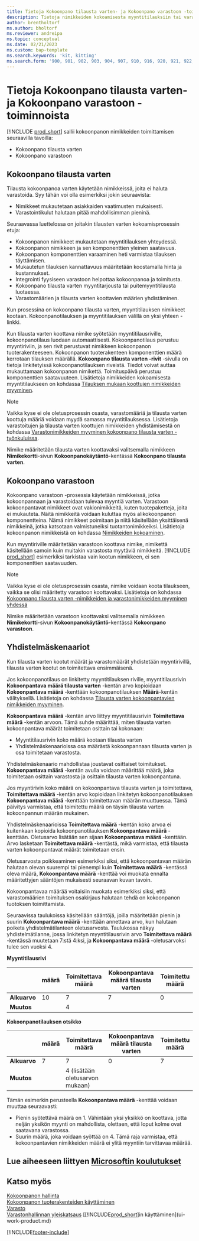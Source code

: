 ```yaml
---
title: Tietoja Kokoonpano tilausta varten- ja Kokoonpano varastoon -toiminnoista
description: Tietoja nimikkeiden kokoamisesta myyntitilauksiin tai varastoitavaksi tulevaa myyntiä varten.
author: brentholtorf
ms.author: bholtorf
ms.reviewer: andreipa
ms.topic: conceptual
ms.date: 02/21/2023
ms.custom: bap-template
ms.search.keywords: 'kit, kitting'
ms.search.form: '900, 901, 902, 903, 904, 907, 910, 916, 920, 921, 922, 923, 940, 941, 942, 930, 931, 932, 914, 915, 905'
---
```

# Tietoja Kokoonpano tilausta varten- ja Kokoonpano varastoon -toiminnoista

[!INCLUDE [prod_short](includes/prod_short.md)] sallii kokoonpanon nimikkeiden toimittamisen seuraavilla tavoilla:

* Kokoonpano tilausta varten  
* Kokoonpano varastoon  

## Kokoonpano tilausta varten

Tilausta kokoonpanoa varten käytetään nimikkeissä, joita ei haluta varastoida. Syy tähän voi olla esimerkiksi jokin seuraavista:

* Nimikkeet mukautetaan asiakkaiden vaatimusten mukaisesti.
* Varastointikulut halutaan pitää mahdollisimman pieninä.

Seuraavassa luettelossa on joitakin tilausten varten kokoamisprosessin etuja:  

* Kokoonpanon nimikkeet mukautetaan myyntitilauksen yhteydessä.  
* Kokoonpanon nimikkeen ja sen komponenttien yleinen saatavuus.  
* Kokoonpanon komponenttien varaaminen heti varmistaa tilauksen täyttämisen.  
* Mukautetun tilauksen kannattavuus määritetään koostamalla hinta ja kustannukset.  
* Integrointi fyysiseen varastoon helpottaa kokoonpanoa ja toimitusta.  
* Kokoonpano tilausta varten myyntitarjousta tai puitemyyntitilausta luotaessa.  
* Varastomäärien ja tilausta varten koottavien määrien yhdistäminen.  

Kun prosessina on kokoonpano tilausta varten, myyntitilauksen nimikkeet kootaan. Kokoonpanotilauksen ja myyntitilauksen välillä on yksi yhteen -linkki.  

Kun tilausta varten koottava nimike syötetään myyntitilausriville, kokoonpanotilaus luodaan automaattisesti. Kokoonpanotilaus perustuu myyntiriviin, ja sen rivit perustuvat nimikkeen kokoonpanon tuoterakenteeseen. Kokoonpanon tuoterakenteen komponenttien määrä kerrotaan tilauksen määrällä. **Kokoonpano tilausta varten -rivit** -sivulla on tietoja linkitetyissä kokoonpanotilauksen riveistä. Tiedot voivat auttaa mukauttamaan kokoonpanon nimikettä. Toimituspäivä perustuu komponenttien saatavuuteen. Lisätietoja nimikkeiden kokoamisesta myyntitilaukseen on kohdassa [Tilauksen mukaan koottujen nimikkeiden myyminen](assembly-how-to-sell-items-assembled-to-order.md).  

> [!NOTE]  
> Vaikka kyse ei ole oletusprosessin osasta, varastomääriä ja tilausta varten koottuja määriä voidaan myydä samassa myyntitilauksessa. Lisätietoja varastoitujen ja tilausta varten koottujen nimikkeiden yhdistämisestä on kohdassa [Varastonimikkeiden myyminen kokoonpano tilausta varten -työnkuluissa](assembly-how-to-sell-inventory-items-in-assemble-to-order-flows.md).  

Nimike määritetään tilausta varten koottavaksi valitsemalla nimikkeen **Nimikekortti**-sivun **Kokoonpanokäytäntö**-kentässä **Kokoonpano tilausta varten**.  

## Kokoonpano varastoon

Kokoonpano varastoon -prosessia käytetään nimikkeissä, jotka kokoonpannaan ja varastoidaan tulevaa myyntiä varten. Varastoon kokoonpantavat nimikkeet ovat vakionimikkeitä, kuten tuotepaketteja, joita ei mukauteta. Näitä nimikkeitä voidaan kuluttaa myös alikokoonpanon komponentteina. Nämä nimikkeet poimitaan ja niitä käsitellään yksittäisenä nimikkeinä, jotka katsotaan valmistuneiksi tuotantonimikkeiksi. Lisätietoja kokoonpanon nimikkeistä on kohdassa [Nimikkeiden kokoaminen](assembly-how-to-assemble-items.md).  

Kun myyntiriville määritetään varastoon koottava nimike, nimikettä käsitellään samoin kuin muitakin varastosta myytäviä nimikkeitä. [!INCLUDE [prod_short](includes/prod_short.md)] esimerkiksi tarkistaa vain kootun nimikkeen, ei sen komponenttien saatavuuden.  

> [!NOTE]  
> Vaikka kyse ei ole oletusprosessin osasta, nimike voidaan koota tilaukseen, vaikka se olisi määritetty varastoon koottavaksi. Lisätietoja on kohdassa [Kokoonpano tilausta varten -nimikkeiden ja varastonimikkeiden myyminen yhdessä](assembly-how-to-sell-assemble-to-order-items-and-inventory-items-together.md)  

Nimike määritetään varastoon koottavaksi valitsemalla nimikkeen **Nimikekortti**-sivun **Kokoonpanokäytäntö**-kentässä **Kokoonpano varastoon**.  

## Yhdistelmäskenaariot

Kun tilausta varten kootut määrät ja varastomäärät yhdistetään myyntirivillä, tilausta varten kootut on toimitettava ensimmäisenä.  

Jos kokoonpanotilaus on linkitetty myyntitilauksen riville, myyntitilausrivin **Kokoonpantava määrä tilausta varten** -kentän arvo kopioidaan **Kokoonpantava määrä** -kenttään kokoonpanotilauksen **Määrä**-kentän välityksellä. Lisätietoja on kohdassa [Tilausta varten kokoonpantavien nimikkeiden myyminen](assembly-how-to-sell-items-assembled-to-order.md).  

**Kokoonpantava määrä** -kentän arvo liittyy myyntitilausrivin **Toimitettava määrä** -kentän arvoon. Tämä suhde määrittää, miten tilausta varten kokoonpantava määrät toimitetaan osittain tai kokonaan:

* Myyntitilausrivin koko määrä kootaan tilausta varten
* Yhdistelmäskenaarioissa osa määrästä kokoonpannaan tilausta varten ja osa toimitetaan varastosta.

Yhdistelmäskenaario mahdollistaa joustavat osittaiset toimitukset. **Kokoonpantava määrä** -kentän avulla voidaan määrittää määrä, joka toimitetaan osittain varastosta ja osittain tilausta varten kokoonpantuna.  

Jos myyntirivin koko määrä on kokoonpantava tilausta varten ja toimitettava, **Toimitettava määrä** -kentän arvo kopioidaan linkitetyn kokoonpanotilauksen **Kokoonpantava määrä** -kenttään toimitettavan määrän muuttuessa. Tämä päivitys varmistaa, että toimitettu määrä on täysin tilausta varten kokoonpannun määrän mukainen.   

Yhdistelmäskenaarioissa **Toimitettava määrä** -kentän koko arvoa ei kuitenkaan kopioida kokoonpanotilauksen **Kokoonpantava määrä** -kenttään. Oletusarvo lisätään sen sijaan **Kokoonpantava määrä** -kenttään. Arvo lasketaan **Toimitettava määrä** -kentästä, mikä varmistaa, että tilausta varten kokoonpantavat määrät toimitetaan ensin.

Oletusarvosta poikkeaminen esimerkiksi siksi, että kokoonpantavan määrän halutaan olevan suurempi tai pienempi kuin **Toimitettava määrä** -kentässä oleva määrä, **Kokoonpantava määrä** -kenttää voi muokata ennalta määritettyjen sääntöjen mukaisesti seuraavan kuvan tavoin.  

Kokoonpantavaa määrää voitaisiin muokata esimerkiksi siksi, että varastomäärien toimituksen osakirjaus halutaan tehdä on kokoonpanon tuotoksen toimittamista.  

Seuraavissa taulukoissa käsitellään sääntöjä, joilla määritetään pienin ja suurin **Kokoonpantava määrä** -kenttään annettava arvo, kun halutaan poiketa yhdistelmätilanteen oletusarvosta. Taulukossa näkyy yhdistelmätilanne, jossa linkitetyn myyntitilausrivin arvo **Toimitettava määrä** -kentässä muutetaan 7:stä 4:ksi, ja **Kokoonpantava määrä** -oletusarvoksi tulee sen vuoksi 4.  

**Myyntitilausrivi**

|                | **määrä** | **Toimitettava määrä** | **Kokoonpantava määrä tilausta varten** | **Toimitettu määrä** |
|----------------|--------------|------------------|-------------------------------|----------------------|
|**Alkuarvo**| 10          | 7                | 7                             | 0                    |
|**Muutos**      |              | 4                |                               |                      |

**Kokoonpanotilauksen otsikko**

|                | **määrä** | **Toimitettava määrä** | **Kokoonpantava määrä tilausta varten** | **Toimitettu määrä** |
|----------------|--------------|------------------|-------------------------------|----------------------|
|**Alkuarvo**| 7           | 7                | 0                             | 7                    |
|**Muutos**      |              | 4 (lisätään oletusarvon mukaan)|                         |                      |

Tämän esimerkin perusteella **Kokoonpantava määrä** -kenttää voidaan muuttaa seuraavasti:  

* Pienin syötettävä määrä on 1. Vähintään yksi yksikkö on koottava, jotta neljän yksikön myynti on mahdollista, olettaen, että loput kolme ovat saatavana varastossa.  
* Suurin määrä, joka voidaan syöttää on 4. Tämä raja varmistaa, että kokoonpantavien nimikkeiden määrä ei ylitä myyntiin tarvittavaa määrää.  

## Lue aiheeseen liittyen [Microsoftin koulutukset](/training/paths/assemble-items-dynamics-365-business-central/)

## Katso myös

[Kokoonpanon hallinta](assembly-assemble-items.md)  
[Kokoonpanon tuoterakenteiden käyttäminen](assembly-how-work-assembly-boms.md)  
[Varasto](inventory-manage-inventory.md)  
[Varastonhallinnan yleiskatsaus](design-details-warehouse-management.md)
[[!INCLUDE[prod_short](includes/prod_short.md)]in käyttäminen](ui-work-product.md)

[!INCLUDE[footer-include](includes/footer-banner.md)]
